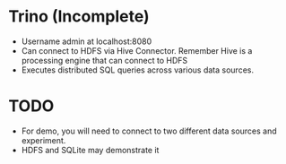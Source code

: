 # Trino (Incomplete)
* Username admin at localhost:8080
* Can connect to HDFS via Hive Connector. Remember Hive is a processing engine that can connect to HDFS
* Executes distributed SQL queries across various data sources.

# TODO
* For demo, you will need to connect to two different data sources and experiment.
* HDFS and SQLite may demonstrate it
